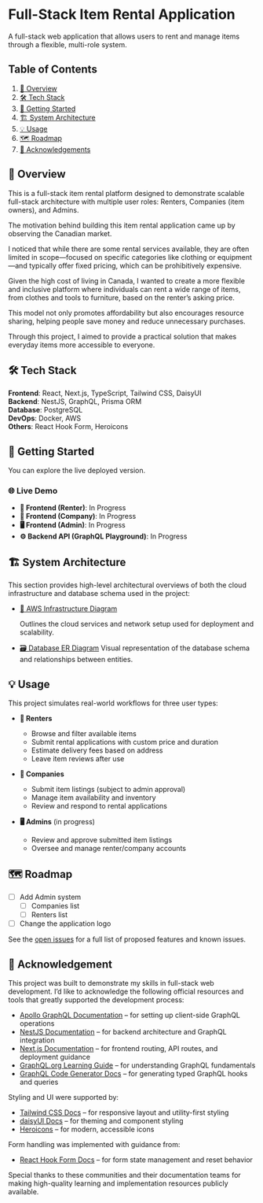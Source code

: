 # Full-Stack Item Rental Application

A full-stack web application that allows users to rent and manage items through a flexible, multi-role system.

## Table of Contents

1. [📝 Overview](#overview)
2. [🛠️ Tech Stack](#tech-stack)
3. [🏁 Getting Started](#getting-started)
4. [🏗️ System Architecture](#system-architecture)
5. [💡 Usage](#usage)
6. [🗺️ Roadmap](#roadmap)
7. [🤝 Acknowledgements](#acknowledgements)

## 📝 Overview

This is a full-stack item rental platform designed to demonstrate scalable full-stack architecture with multiple user roles: Renters, Companies (item owners), and Admins.

The motivation behind building this item rental application came up by observing the Canadian market.

I noticed that while there are some rental services available, they are often limited in scope—focused on specific categories like clothing or equipment—and typically offer fixed pricing, which can be prohibitively expensive.

Given the high cost of living in Canada, I wanted to create a more flexible and inclusive platform where individuals can rent a wide range of items, from clothes and tools to furniture, based on the renter’s asking price.

This model not only promotes affordability but also encourages resource sharing, helping people save money and reduce unnecessary purchases.

Through this project, I aimed to provide a practical solution that makes everyday items more accessible to everyone.

## 🛠️ Tech Stack

**Frontend**: React, Next.js, TypeScript, Tailwind CSS, DaisyUI  
**Backend**: NestJS, GraphQL, Prisma ORM  
**Database**: PostgreSQL  
**DevOps**: Docker, AWS   
**Others**: React Hook Form, Heroicons

## 🏁 Getting Started

You can explore the live deployed version.

### 🌐 Live Demo

- **🧑 Frontend (Renter)**: In Progress
- **💼 Frontend (Company)**: In Progress
- **🖥️ Frontend (Admin)**: In Progress
- **⚙️ Backend API (GraphQL Playground)**: In Progress

## 🏗️ System Architecture

This section provides high-level architectural overviews of both the cloud infrastructure and database schema used in the project:

- [📡 AWS Infrastructure Diagram](docs/AWS/AWS-infrastructure-diagram.md)

    Outlines the cloud services and network setup used for deployment and scalability.
- [🗃️ Database ER Diagram](docs/Database/ER-diagram.md)
    Visual representation of the database schema and relationships between entities.

## 💡 Usage

This project simulates real-world workflows for three user types:

- **🧑 Renters**
  - Browse and filter available items
  - Submit rental applications with custom price and duration
  - Estimate delivery fees based on address
  - Leave item reviews after use

- **💼 Companies**
  - Submit item listings (subject to admin approval)
  - Manage item availability and inventory
  - Review and respond to rental applications

- **🖥️ Admins** (in progress)
  - Review and approve submitted item listings
  - Oversee and manage renter/company accounts

## 🗺️ Roadmap

- [ ] Add Admin system
  - [ ] Companies list
  - [ ] Renters list
- [ ] Change the application logo

See the [open issues](https://github.com/misato118/temp_app/issues) for a full list of proposed features and known issues.

## 🤝 Acknowledgement

This project was built to demonstrate my skills in full-stack web development. I’d like to acknowledge the following official resources and tools that greatly supported the development process:

- [Apollo GraphQL Documentation](https://www.apollographql.com/docs) – for setting up client-side GraphQL operations
- [NestJS Documentation](https://nestjs.com/) – for backend architecture and GraphQL integration
- [Next.js Documentation](https://nextjs.org/docs) – for frontend routing, API routes, and deployment guidance
- [GraphQL.org Learning Guide](https://graphql.org/learn/) – for understanding GraphQL fundamentals
- [GraphQL Code Generator Docs](https://the-guild.dev/graphql/codegen/docs/getting-started) – for generating typed GraphQL hooks and queries

Styling and UI were supported by:

- [Tailwind CSS Docs](https://tailwindcss.com/docs/flex-direction#column) – for responsive layout and utility-first styling
- [daisyUI Docs](https://daisyui.com/docs/colors/) – for theming and component styling
- [Heroicons](https://heroicons.com/outline) – for modern, accessible icons

Form handling was implemented with guidance from:

- [React Hook Form Docs](https://react-hook-form.com/docs/useform/reset) – for form state management and reset behavior

Special thanks to these communities and their documentation teams for making high-quality learning and implementation resources publicly available.